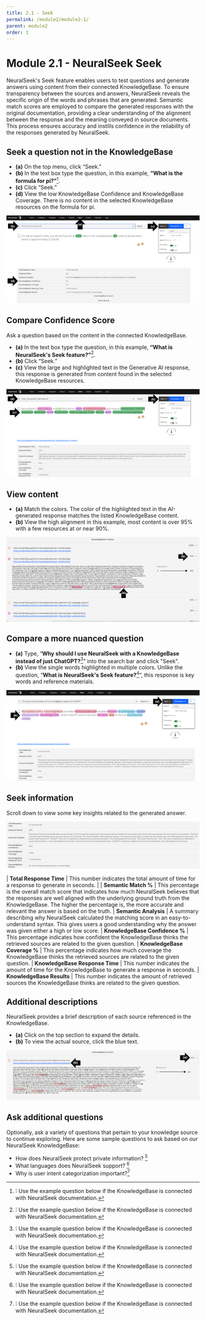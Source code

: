 ```yaml
---
title: 2.1 - Seek
permalink: /module2/module2-1/
parent: module2
order: 1
---
```


# Module 2.1 - NeuralSeek Seek

NeuralSeek's Seek feature enables users to test questions and generate answers using content from their connected KnowledgeBase. To ensure transparency between the sources and answers, NeuralSeek reveals the specific origin of the words and phrases that are generated. Semantic match scores are employed to compare the generated responses with the original documentation, providing a clear understanding of the alignment between the response and the meaning conveyed in source documents. This process ensures accuracy and instills confidence in the reliability of the responses generated by NeuralSeek.

## Seek a question not in the KnowledgeBase

- **(a)** On the top menu, click “Seek.” 
- **(b)** In the text box type the question, in this example, **“What is the formula for pi?”**[^1]. 
- **(c)** Click “Seek.” 
- **(d)** View the low KnowledgeBase Confidence and KnowledgeBase Coverage. There is no content in the selected KnowledgeBase resources on the formula for pi. 

![image2.1.4](images/image2.1.4.png)

## Compare Confidence Score

Ask a question based on the content in the connected KnowledgeBase.

- **(a)** In the text box type the question, in this example, **“What is NeuralSeek's Seek feature?”**[^1]. 
- **(b)** Click “Seek.” 
- **(c)** View the large and highlighted text in the Generative AI response, this response is generated from content found in the selected KnowledgeBase resources.

![image2.1.5](images/image2.1.5.png)

## View content

- **(a)** Match the colors. The color of the highlighted text in the AI-generated response matches the listed KnowledgeBase content. 
- **(b)** View the high alignment in this example, most content is over 95% with a few resources at or near 90%.

![image2.1.6](images/image2.1.6.png)

## Compare a more nuanced question

- **(a)** Type, “**Why should I use NeuralSeek with a KnowledgeBase instead of just ChatGPT?**[^1]” into the search bar and click "Seek". 
- **(b)** View the single words highlighted in multiple colors. Unlike the question, “**What is NeuralSeek's Seek feature?**[^1]”, this response is key words and reference materials.

![image2.1.7](images/image2.1.7.png)

## Seek information

Scroll down to view some key insights related to the generated answer. 

![image2.1.9](images/image2.1.9.png)

| **Total Response Time**         | This number indicates the total amount of time for a response to generate in seconds. | 
| **Semantic Match %**            | This percentage is the overall match score that indicates how much NeuralSeek believes that the responses are well aligned with the underlying ground truth from the KnowledgeBase. The higher the percentage is, the more accurate and relevant the answer is based on the truth. 
| **Semantic Analysis**           | A summary describing why NeuralSeek calculated the matching score in an easy-to-understand syntax. This gives users a good understanding why the answer was given either a high or low score.
| **KnowledgeBase Confidence %**  | This percentage indicates how confident the KnowledgeBase thinks the retrieved sources are related to the given question.
| **KnowledgeBase Coverage %**    | This percentage indicates how much coverage the KnowledgeBase thinks the retrieved sources are related to the given question.
| **KnowledgeBase Response Time** | This number indicates the amount of time for the KnowledgeBase to generate a response in seconds. 
| **KnowledgeBase Results**       | This number indicates the amount of retrieved sources the KnowledgeBase thinks are related to the given question.

## Additional descriptions

NeuralSeek provides a brief description of each source referenced in the KnowledgeBase. 

- **(a)** Click on the top section to expand the details. 
- **(b)** To view the actual source, click the blue text.

![image2.1.8](images/image2.1.8.png)

## Ask additional questions

Optionally, ask a variety of questions that pertain to your knowledge source to continue exploring. Here are some sample questions to ask based on our NeuralSeek KnowledgeBase:
- How does NeuralSeek protect private information? [^1]
- What languages does NeuralSeek support? [^1]
- Why is user intent categorization important?[^1]


[^1]: ❕ Use the example question below if the KnowledgeBase is connected with NeuralSeek documentation. 